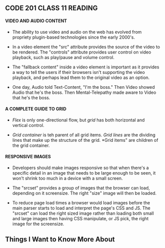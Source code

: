 ## **CODE 201 CLASS 11 READING**

#### **VIDEO AND AUDIO CONTENT**

* The ability to use video and audio on the web has evolved from propriety plugin-based technologies since the early 2000's.

* In a video element the "src" attribute provides the source of the video to be rendered. The "controls" attribute provides user control on video playback, such as play/pause and volume control.

* The "fallback content" inside a video element is important as it provides a way to tell the users if their browsers isn't supporting the video playback, and perhaps lead them to the original video as an option.

* One day, Audio told Text-Content, "I'm the boss." Then Video showed Audio that he's the boss. Then Mental-Telepathy made aware to Video that he's the boss. 

#### **A COMPLETE GUIDE TO GRID**

* *Flex* is only one-directional flow, but *grid* has both horizontal and vertical control.

* *Grid container* is teh parent of all grid items. *Grid lines* are the dividing lines that make up the structure of the grid. *Grid items" are children of the grid container.

#### **RESPONSIVE IMAGES**

* Developers should make images responsive so that when there's a specific detail in an image that needs to be large enough to be seen, it won't shrink too much in a device with a small screen.

* The "srcset" provides a group of images that the browser can load, depending on it screensize. The right "size" image will then be loaded. 

* To reduce page load times a browser would load images before the main parser starts to load and interpret the page's CSS and JS. The "srcset" can load the right sized image rather than loading both small and large images then having CSS manipulate, or JS pick, the right image for the screensize.

## **Things I Want to Know More About**